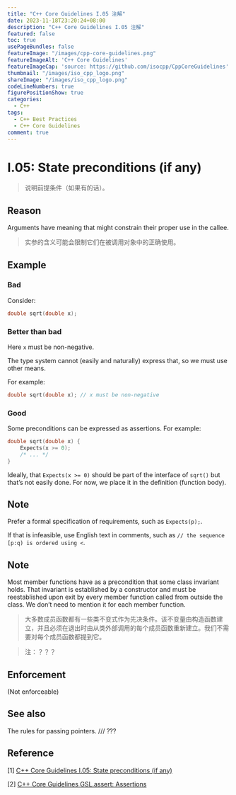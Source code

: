 ```yaml
---
title: "C++ Core Guidelines I.05 注解"
date: 2023-11-18T23:20:24+08:00
description: "C++ Core Guidelines I.05 注解"
featured: false
toc: true
usePageBundles: false
featureImage: "/images/cpp-core-guidelines.png"
featureImageAlt: 'C++ Core Guidelines'
featureImageCap: 'source: https://github.com/isocpp/CppCoreGuidelines'
thumbnail: "/images/iso_cpp_logo.png"
shareImage: "/images/iso_cpp_logo.png"
codeLineNumbers: true
figurePositionShow: true
categories:
  - C++
tags:
  - C++ Best Practices
  - C++ Core Guidelines
comment: true
---
```


# I.05: State preconditions (if any)

>说明前提条件（如果有的话）。

## Reason

Arguments have meaning that might constrain their proper use in the callee.

>实参的含义可能会限制它们在被调用对象中的正确使用。

## Example

### Bad

Consider:

```c++
double sqrt(double x);
```

### Better than bad

Here `x` must be non-negative.

The type system cannot (easily and naturally) express that, so we must use other means.

For example:

```c++
double sqrt(double x); // x must be non-negative
```

### Good

Some preconditions can be expressed as assertions. For example:

```c++
double sqrt(double x) {
    Expects(x >= 0);
    /* ... */
}
```

Ideally, that `Expects(x >= 0)` should be part of the interface of `sqrt()` but that’s not easily done. For now, we place it in the definition (function body).

## Note

Prefer a formal specification of requirements, such as `Expects(p);`.

If that is infeasible, use English text in comments, such as `// the sequence [p:q) is ordered using <`.

## Note

Most member functions have as a precondition that some class invariant holds. That invariant is established by a constructor and must be reestablished upon exit by every member function called from outside the class. We don’t need to mention it for each member function.

> 大多数成员函数都有一些类不变式作为先决条件。该不变量由构造函数建立，并且必须在退出时由从类外部调用的每个成员函数重新建立。我们不需要对每个成员函数都提到它。

> 注：？？？

## Enforcement

(Not enforceable)

## See also

The rules for passing pointers. /// ???

## Reference

[1] [C++ Core Guidelines I.05: State preconditions (if any)](https://isocpp.github.io/CppCoreGuidelines/CppCoreGuidelines#i5-state-preconditions-if-any)

[2] [C++ Core Guidelines GSL.assert: Assertions](https://isocpp.github.io/CppCoreGuidelines/CppCoreGuidelines#gslassert-assertions)
